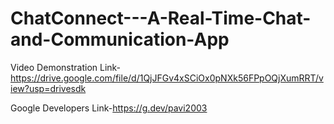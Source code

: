 # ChatConnect---A-Real-Time-Chat-and-Communication-App

Video Demonstration Link- https://drive.google.com/file/d/1QjJFGv4xSCiOx0pNXk56FPpOQjXumRRT/view?usp=drivesdk

Google Developers Link-https://g.dev/pavi2003
